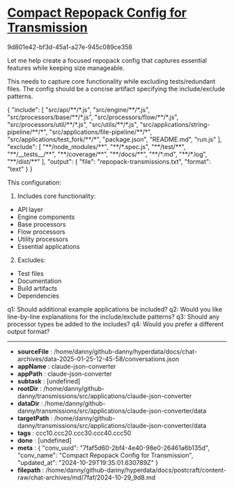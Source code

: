 # [Compact Repopack Config for Transmission](https://claude.ai/chat/7faf5d60-2bf4-4e40-98e0-26461a6b135d)

9d801e42-bf3d-45a1-a27e-945c089ce358

 Let me help create a focused repopack config that captures essential features while keeping size manageable.

<antThinking>This needs to capture core functionality while excluding tests/redundant files. The config should be a concise artifact specifying the include/exclude patterns.</antThinking>

<antArtifact identifier="repopack-config" type="application/vnd.ant.code" language="json" title="Repopack Configuration for Transmissions">
{
  "include": [
    "src/api/**/*.js",
    "src/engine/**/*.js",
    "src/processors/base/**/*.js",
    "src/processors/flow/**/*.js", 
    "src/processors/util/**/*.js",
    "src/utils/**/*.js",
    "src/applications/string-pipeline/**/*",
    "src/applications/file-pipeline/**/*",
    "src/applications/test_fork/**/*",
    "package.json",
    "README.md",
    "run.js"
  ],
  "exclude": [
    "**/node_modules/**",
    "**/*.spec.js",
    "**/test/**",
    "**/__tests__/**",
    "**/coverage/**",
    "**/docs/**",
    "**/*.md",
    "**/*.log",
    "**/dist/**"
  ],
  "output": {
    "file": "repopack-transmissions.txt",
    "format": "text"
  }
}
</antArtifact>

This configuration:

1. Includes core functionality:
- API layer
- Engine components
- Base processors
- Flow processors
- Utility processors
- Essential applications

2. Excludes:
- Test files
- Documentation
- Build artifacts
- Dependencies

q1: Should additional example applications be included?
q2: Would you like line-by-line explanations for the include/exclude patterns?
q3: Should any processor types be added to the includes?
q4: Would you prefer a different output format?

---

* **sourceFile** : /home/danny/github-danny/hyperdata/docs/chat-archives/data-2025-01-25-12-45-58/conversations.json
* **appName** : claude-json-converter
* **appPath** : claude-json-converter
* **subtask** : [undefined]
* **rootDir** : /home/danny/github-danny/transmissions/src/applications/claude-json-converter
* **dataDir** : /home/danny/github-danny/transmissions/src/applications/claude-json-converter/data
* **targetPath** : /home/danny/github-danny/transmissions/src/applications/claude-json-converter/data
* **tags** : ccc10.ccc20.ccc30.ccc40.ccc50
* **done** : [undefined]
* **meta** : {
  "conv_uuid": "7faf5d60-2bf4-4e40-98e0-26461a6b135d",
  "conv_name": "Compact Repopack Config for Transmission",
  "updated_at": "2024-10-29T19:35:01.630789Z"
}
* **filepath** : /home/danny/github-danny/hyperdata/docs/postcraft/content-raw/chat-archives/md/7faf/2024-10-29_9d8.md